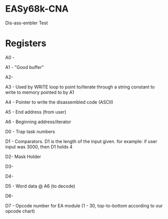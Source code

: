 # EASy68k-CNA
Dis-ass-embler
Test

# Registers
A0 - 

A1 - "Good buffer"

A2- 

A3 - Used by WRITE loop to point to/iterate through a string constant to write to memory pointed to by A1

A4 - Pointer to write the disassembled code (ASCII)

A5 - End address (from user)

A6 - Beginning address/iterator



D0 - Trap task numbers

D1 - Comparators. D1 is the length of the input given. for example: if user input was 3000, then D1 holds 4

D2- Mask Holder

D3- 

D4- 

D5 - Word data @ A6 (to decode)

D6- 

D7 - Opcode number for EA module (1 - 30, top-to-bottom according to our opcode chart)
